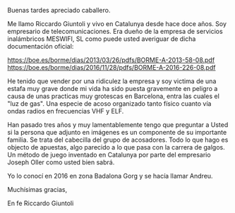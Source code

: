 Buenas tardes apreciado caballero.

Me llamo Riccardo Giuntoli y vivo en Catalunya desde hace doce años. Soy empresario de telecomunicaciones. Era dueño de la empresa de servicios inalámbricos MESWIFI, SL como puede usted averiguar de dicha documentación oficial:

https://boe.es/borme/dias/2013/03/26/pdfs/BORME-A-2013-58-08.pdf
https://boe.es/borme/dias/2016/11/28/pdfs/BORME-A-2016-226-08.pdf

He tenido que vender por una ridiculez la empresa y soy victima de una estafa muy grave donde mi vida ha sido puesta gravemente en peligro a causa de unas practicas muy grotescas en Barcelona, entra las cuales el "luz de gas". Una especie de acoso organizado tanto físico cuanto vía ondas radios en frecuencias VHF y ELF.

Han pasado tres años y muy lamentablemente tengo que preguntar a Usted si la persona que adjunto en imágenes es un componente de su importante familia. Se trata del cabecilla del grupo de acosadores. Todo lo que hago es objecto de apuestas, algo parecido a lo que pasa con la carrera de galgos. Un método de juego inventado en Catalunya  por parte del empresario Joseph Oller como usted bien sabrá.

Yo lo conocí en 2016 en zona Badalona Gorg y se hacía llamar Andreu.

Muchísimas gracias,

En fe Riccardo Giuntoli
